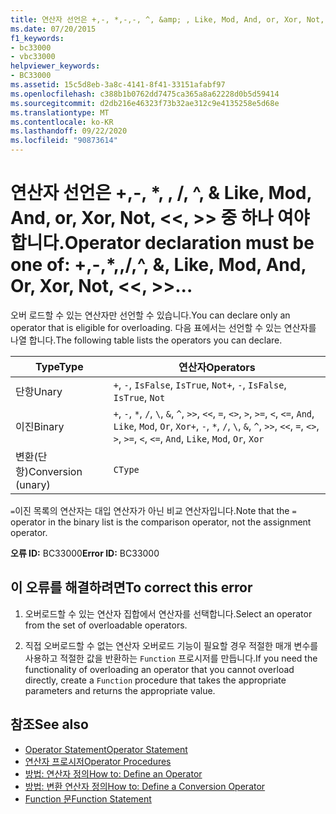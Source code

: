 ```yaml
---
title: 연산자 선언은 +,-, *,-,-, ^, &amp; , Like, Mod, And, or, Xor, Not,  <<,  >>, =,  <>, <, <=, >, >=, CType, IsTrue, IsFalse 중 하나 여야 합니다.
ms.date: 07/20/2015
f1_keywords:
- bc33000
- vbc33000
helpviewer_keywords:
- BC33000
ms.assetid: 15c5d8eb-3a8c-4141-8f41-33151afabf97
ms.openlocfilehash: c388b1b0762dd7475ca365a8a62228d0b5d59414
ms.sourcegitcommit: d2db216e46323f73b32ae312c9e4135258e5d68e
ms.translationtype: MT
ms.contentlocale: ko-KR
ms.lasthandoff: 09/22/2020
ms.locfileid: "90873614"
---
```

# <a name="operator-declaration-must-be-one-of----amp-like-mod-and-or-xor-not--"></a><span data-ttu-id="855af-102">연산자 선언은 +,-, \*, \, /, ^, &amp; Like, Mod, And, or, Xor, Not, \<\<, >> 중 하나 여야 합니다.</span><span class="sxs-lookup"><span data-stu-id="855af-102">Operator declaration must be one of:  +,-,\*,\,/,^, &amp;, Like, Mod, And, Or, Xor, Not, \<\<, >>...</span></span>

<span data-ttu-id="855af-103">오버 로드할 수 있는 연산자만 선언할 수 있습니다.</span><span class="sxs-lookup"><span data-stu-id="855af-103">You can declare only an operator that is eligible for overloading.</span></span> <span data-ttu-id="855af-104">다음 표에서는 선언할 수 있는 연산자를 나열 합니다.</span><span class="sxs-lookup"><span data-stu-id="855af-104">The following table lists the operators you can declare.</span></span>  
  
|<span data-ttu-id="855af-105">Type</span><span class="sxs-lookup"><span data-stu-id="855af-105">Type</span></span>|<span data-ttu-id="855af-106">연산자</span><span class="sxs-lookup"><span data-stu-id="855af-106">Operators</span></span>|  
|----------|---------------|  
|<span data-ttu-id="855af-107">단항</span><span class="sxs-lookup"><span data-stu-id="855af-107">Unary</span></span>|<span data-ttu-id="855af-108">`+`, `-`, `IsFalse`, `IsTrue`, `Not`</span><span class="sxs-lookup"><span data-stu-id="855af-108">`+`, `-`, `IsFalse`, `IsTrue`, `Not`</span></span>|  
|<span data-ttu-id="855af-109">이진</span><span class="sxs-lookup"><span data-stu-id="855af-109">Binary</span></span>|<span data-ttu-id="855af-110">`+`, `-`, `*`, `/`, `\`, `&`, `^`, `>>`, `<<`, `=`, `<>`, `>`, `>=`, `<`, `<=`, `And`, `Like`, `Mod`, `Or`, `Xor`</span><span class="sxs-lookup"><span data-stu-id="855af-110">`+`, `-`, `*`, `/`, `\`, `&`, `^`, `>>`, `<<`, `=`, `<>`, `>`, `>=`, `<`, `<=`, `And`, `Like`, `Mod`, `Or`, `Xor`</span></span>|  
|<span data-ttu-id="855af-111">변환(단항)</span><span class="sxs-lookup"><span data-stu-id="855af-111">Conversion (unary)</span></span>|`CType`|  
  
 <span data-ttu-id="855af-112">`=`이진 목록의 연산자는 대입 연산자가 아닌 비교 연산자입니다.</span><span class="sxs-lookup"><span data-stu-id="855af-112">Note that the `=` operator in the binary list is the comparison operator, not the assignment operator.</span></span>  
  
 <span data-ttu-id="855af-113">**오류 ID:** BC33000</span><span class="sxs-lookup"><span data-stu-id="855af-113">**Error ID:** BC33000</span></span>  
  
## <a name="to-correct-this-error"></a><span data-ttu-id="855af-114">이 오류를 해결하려면</span><span class="sxs-lookup"><span data-stu-id="855af-114">To correct this error</span></span>  
  
1. <span data-ttu-id="855af-115">오버로드할 수 있는 연산자 집합에서 연산자를 선택합니다.</span><span class="sxs-lookup"><span data-stu-id="855af-115">Select an operator from the set of overloadable operators.</span></span>  
  
2. <span data-ttu-id="855af-116">직접 오버로드할 수 없는 연산자 오버로드 기능이 필요할 경우 적절한 매개 변수를 사용하고 적절한 값을 반환하는 `Function` 프로시저를 만듭니다.</span><span class="sxs-lookup"><span data-stu-id="855af-116">If you need the functionality of overloading an operator that you cannot overload directly, create a `Function` procedure that takes the appropriate parameters and returns the appropriate value.</span></span>  
  
## <a name="see-also"></a><span data-ttu-id="855af-117">참조</span><span class="sxs-lookup"><span data-stu-id="855af-117">See also</span></span>

- [<span data-ttu-id="855af-118">Operator Statement</span><span class="sxs-lookup"><span data-stu-id="855af-118">Operator Statement</span></span>](../statements/operator-statement.md)
- [<span data-ttu-id="855af-119">연산자 프로시저</span><span class="sxs-lookup"><span data-stu-id="855af-119">Operator Procedures</span></span>](../../programming-guide/language-features/procedures/operator-procedures.md)
- [<span data-ttu-id="855af-120">방법: 연산자 정의</span><span class="sxs-lookup"><span data-stu-id="855af-120">How to: Define an Operator</span></span>](../../programming-guide/language-features/procedures/how-to-define-an-operator.md)
- [<span data-ttu-id="855af-121">방법: 변환 연산자 정의</span><span class="sxs-lookup"><span data-stu-id="855af-121">How to: Define a Conversion Operator</span></span>](../../programming-guide/language-features/procedures/how-to-define-a-conversion-operator.md)
- [<span data-ttu-id="855af-122">Function 문</span><span class="sxs-lookup"><span data-stu-id="855af-122">Function Statement</span></span>](../statements/function-statement.md)
